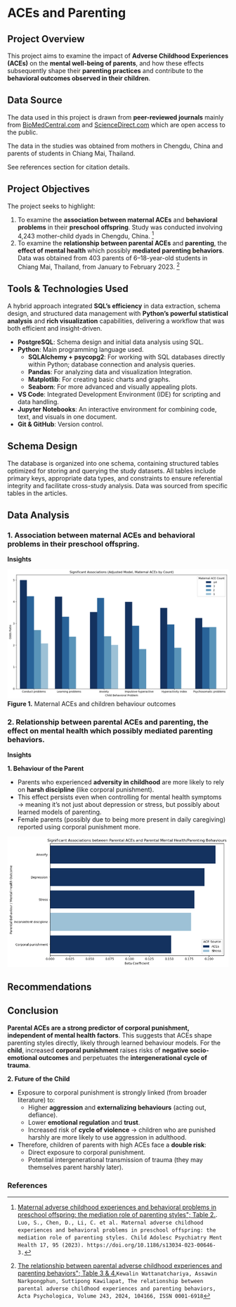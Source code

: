 # ACEs and Parenting

## Project Overview
This project aims to examine the impact of **Adverse Childhood Experiences (ACEs)** on the **mental well-being of parents**, and how these effects subsequently shape their **parenting practices** and contribute to the **behavioral outcomes observed in their children**.

## Data Source
The data used in this project is drawn from **peer-reviewed journals** mainly from [BioMedCentral.com](https://capmh.biomedcentral.com/) and [ScienceDirect.com](https://www.sciencedirect.com/) which are open access to the public. 

The data in the studies was obtained from mothers in Chengdu, China and parents of students in Chiang Mai, Thailand.

See references section for citation details.

## Project Objectives
The project seeks to highlight:
1. To examine the **association between maternal ACEs** and **behavioral problems** in their **preschool offspring**. Study was conducted involving 4,243 mother-child dyads in Chengdu, China. [^1]
2. To examine the **relationship between parental ACEs** and **parenting**, the **effect of mental health** which possibly **mediated parenting behaviors**. Data was obtained from 403 parents of 6–18-year-old students in Chiang Mai, Thailand,
from January to February 2023. [^2]
   
## Tools & Technologies Used
A hybrid approach integrated **SQL’s efficiency** in data extraction, schema design, and structured data management with **Python’s powerful statistical analysis** and **rich visualization** capabilities, delivering a workflow that was both efficient and insight-driven.
- **PostgreSQL**: Schema design and initial data analysis using SQL.
- **Python**: Main programming language used.
  - **SQLAlchemy + psycopg2**: For working with SQL databases directly within Python; database connection and analysis queries.
  - **Pandas**: For analyzing data and visualization Integration.
  - **Matplotlib**: For creating basic charts and graphs.
  - **Seaborn**: For more advanced and visually appealing plots.
- **VS Code**: Integrated Development Environment (IDE) for scripting and data handling.
- **Jupyter Notebooks**: An interactive environment for combining code, text, and visuals in one document.
- **Git & GitHub**: Version control.

## Schema Design
The database is organized into one schema, containing structured tables optimized for storing and querying the study datasets. All tables include primary keys, appropriate data types, and constraints to ensure referential integrity and facilitate cross-study analysis. Data was sourced from specific tables in the articles.

## Data Analysis
### 1. Association between maternal ACEs and behavioral problems in their preschool offspring.
**Insights**

![Maternal ACEs and children behaviour outcomes](/visuals/1.Maternal_ACEs_and_Children_Behaviour.png)
**Figure 1.** Maternal ACEs and children behaviour outcomes 

### 2. Relationship between parental ACEs and parenting, the effect on mental health which possibly mediated parenting behaviors.

**Insights**

**1. Behaviour of the Parent**
- Parents who experienced **adversity in childhood** are more likely to rely on **harsh discipline** (like corporal punishment).
- This effect persists even when controlling for mental health symptoms → meaning it’s not just about depression or stress, but possibly about learned models of parenting.
- Female parents (possibly due to being more present in daily caregiving) reported using corporal punishment more.

![ACEs and direct parental mental health and parentingbehaviour](/visuals/2.ACEs_and_direct_mental_health_parenting_behaviour.png)


## Recommendations

## Conclusion
**Parental ACEs are a strong predictor of corporal punishment, independent of mental health factors**. This suggests that ACEs shape parenting styles directly, likely through learned behaviour models.
For the **child**, increased **corporal punishment** raises risks of **negative socio-emotional outcomes** and perpetuates the **intergenerational cycle of trauma**.

 **2. Future of the Child**
- Exposure to corporal punishment is strongly linked (from broader literature) to:
  - Higher **aggression** and **externalizing behaviours** (acting out, defiance).
  - Lower **emotional regulation** and **trust**.
  - Increased risk of **cycle of violence** → children who are punished harshly are more likely to use aggression in adulthood.
- Therefore, children of parents with high ACEs face a **double risk**:
  - Direct exposure to corporal punishment.
  - Potential intergenerational transmission of trauma (they may themselves parent harshly later).

###  References

[^1]: [Maternal adverse childhood experiences and behavioral problems in preschool offspring: the mediation role of parenting styles"; Table 2.](https://capmh.biomedcentral.com/articles/10.1186/s13034-023-00646-3). ```Luo, S., Chen, D., Li, C. et al. Maternal adverse childhood experiences and behavioral problems in preschool offspring: the mediation role of parenting styles. Child Adolesc Psychiatry Ment Health 17, 95 (2023). https://doi.org/10.1186/s13034-023-00646-3.```

[^2]: [The relationship between parental adverse childhood experiences and parenting behaviors"; Table 3 & 4.](https://www.sciencedirect.com/science/article/pii/S000169182400043X)```Kewalin Wattanatchariya, Assawin Narkpongphun, Suttipong Kawilapat,
The relationship between parental adverse childhood experiences and parenting behaviors,
Acta Psychologica,
Volume 243,
2024,
104166,
ISSN 0001-6918```

